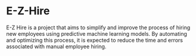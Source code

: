 # E-Z-Hire
E-Z Hire is a project that aims to simplify and improve the process of hiring new employees using predictive machine learning models. By automating and optimizing this process, it is expected to reduce the time and errors associated with manual employee hiring.
